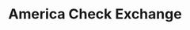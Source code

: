 ---
title: America Check Exchange
slug: america-check-exchange
updated-on: '2024-05-30T13:44:31.749Z'
created-on: '2024-05-30T13:41:46.671Z'
published-on: '2024-05-30T13:54:32.469Z'
f_city-state-2:
- cms/city/bridgeport-oh.md
- cms/city/uhrichsville-oh.md
- cms/city/steubenville-oh.md
- cms/city/martins-ferry-oh.md
- cms/city/east-liverpool-oh.md
f_locations:
- cms/payday-loan/america-check-exchange-4123.md
- cms/payday-loan/america-check-exchange-4124.md
- cms/payday-loan/america-check-exchange-4125.md
- cms/payday-loan/america-check-exchange-4126.md
- cms/payday-loan/america-check-exchange-4127.md
- cms/payday-loan/america-check-exchange-4128.md
f_states:
- cms/state/ohio.md
layout: '[company].html'
tags: company
---